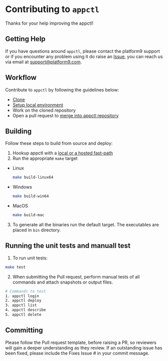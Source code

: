 # Contributing to `appctl` #

Thanks for your help improving the appctl!

## Getting Help ##

If you have questions around `appctl`, please contact the platform9 support or if you encounter any problem using it do raise an [Issue](https://github.com/platform9/appctl/issues), you can reach us via email at [support@platform9.com](support@platform9.com).


## Workflow ##

Contribute to `appctl` by following the guidelines below:
- [Clone](https://github.com/platform9/appctl.git)
- [Setup local environment](https://github.com/platform9/appctl#building-appctl-locally) 
- Work on the cloned repository
- Open a pull request to [merge into appctl repository](https://docs.github.com/en/pull-requests/collaborating-with-pull-requests/proposing-changes-to-your-work-with-pull-requests/creating-a-pull-request)


## Building ## 

Follow these steps to build from source and deploy:

1. Hookup appctl with a [local or a hosted fast-path](https://github.com/platform9/fast-path#readme)
2. Run the appropriate `make` target
- Linux

  ```sh
  make build-linux64
  ```
- Windows
  ```sh
  make build-win64
  ```
- MacOS
  ```sh
  make build-mac
  ```
3. To generate all the binaries run the default target. The executables are placed in `bin` directory.


## Running the unit tests and manuall test ##
1. To run unit tests:
```sh
make test
```
2. When submitting the Pull request, perform manual tests of all commands and attach snapshots or output files.
```sh
# Commands to test
1. appctl login
2. appctl deploy
3. appctl list
4. appctl describe 
5. appctl delete
```

## Committing ###

Please follow the Pull request template, before raising a PR, so reviewers will gain a deeper understanding as they review. If an outstanding issue has been fixed, please include the Fixes Issue # in your commit message.
